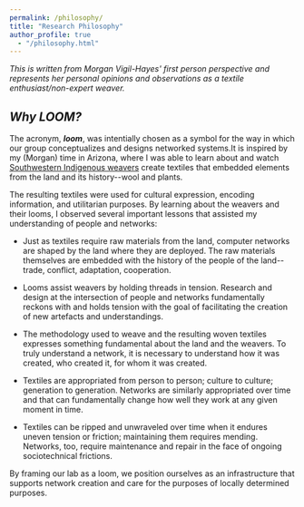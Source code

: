 ```yaml
---
permalink: /philosophy/
title: "Research Philosophy"
author_profile: true
  - "/philosophy.html"
---
```


_This is written from Morgan Vigil-Hayes' first person perspective and represents her personal opinions and observations as a textile enthusiast/non-expert weaver._

## _Why LOOM?_

The acronym, **_loom_**, was intentially chosen as a symbol for the way in which our group conceptualizes and designs networked systems.It is inspired by my (Morgan) time in Arizona, where I was able to learn about and watch [Southwestern Indigenous weavers](https://library.nau.edu/speccoll/exhibits/traders/trade/weaving.html) create textiles that embedded elements from the land and its history--wool and plants.
 
<!---!["Navajo rug loom" by cavalaxis is licensed under CC BY-SA 2.0. To view a copy of this license, visit https://creativecommons.org/licenses/by-sa/2.0/?ref=openverse.](../images/navajo_loom.jpg "Navajo Rug Loom")-->

The resulting textiles were used for cultural expression, encoding information, and utilitarian purposes. By learning about the weavers and their looms, I observed several important lessons that assisted my understanding of people and networks:

* Just as textiles require raw materials from the land, computer networks are shaped by the land where they are deployed. The raw materials themselves are embedded with the history of the people of the land--trade, conflict, adaptation, cooperation.

* Looms assist weavers by holding threads in tension. Research and design at the intersection of people and networks fundamentally reckons with and holds tension with the goal of facilitating the creation of new artefacts and understandings.

* The methodology used to weave and the resulting woven textiles expresses something fundamental about the land and the weavers. To truly understand a network, it is necessary to understand how it was created, who created it, for whom it was created.

* Textiles are appropriated from person to person; culture to culture; generation to generation. Networks are similarly appropriated over time and that can fundamentally change how well they work at any given moment in time.

* Textiles can be ripped and unwraveled over time when it endures uneven tension or friction; maintaining them requires mending. Networks, too, require maintenance and repair in the face of ongoing sociotechnical frictions.

By framing our lab as a loom, we position ourselves as an infrastructure that supports network creation and care for the purposes of locally determined purposes.
